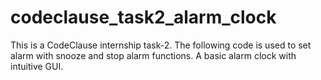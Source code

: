 # codeclause_task2_alarm_clock
This is a CodeClause internship task-2.
The following code is used to set alarm with snooze and stop alarm functions. A basic alarm clock with intuitive GUI.
